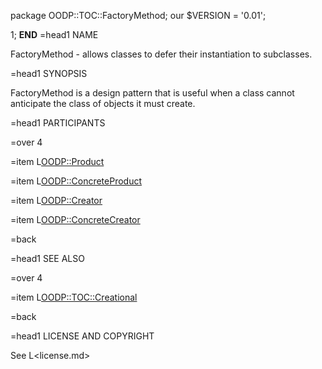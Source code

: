 package OODP::TOC::FactoryMethod;
our $VERSION = '0.01';

1;
__END__
=head1 NAME

FactoryMethod - allows classes to defer their instantiation to subclasses.

=head1 SYNOPSIS

FactoryMethod is a design pattern that is useful when a class cannot
anticipate the class of objects it must create.

=head1 PARTICIPANTS

=over 4

=item L<OODP::Product>

=item L<OODP::ConcreteProduct>

=item L<OODP::Creator>

=item L<OODP::ConcreteCreator>

=back

=head1 SEE ALSO

=over 4

=item L<OODP::TOC::Creational>

=back

=head1 LICENSE AND COPYRIGHT

See L<license.md>
